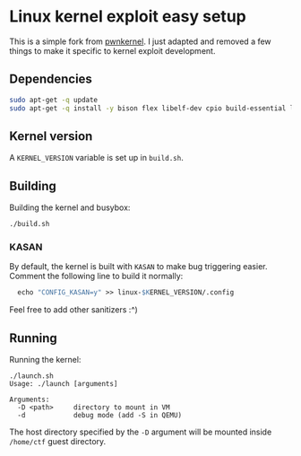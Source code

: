 # Linux kernel exploit easy setup

This is a simple fork from [pwnkernel](https://github.com/pwncollege/pwnkernel). I just adapted and removed a few things to make it specific to kernel exploit development.

## Dependencies

```sh
sudo apt-get -q update
sudo apt-get -q install -y bison flex libelf-dev cpio build-essential libssl-dev qemu-system-x86
```

## Kernel version

A `KERNEL_VERSION` variable is set up in `build.sh`.

## Building

Building the kernel and busybox:

```sh
./build.sh
```

### KASAN

By default, the kernel is built with `KASAN` to make bug triggering easier.
Comment the following line to build it normally:

```makefile
  echo "CONFIG_KASAN=y" >> linux-$KERNEL_VERSION/.config
```

Feel free to add other sanitizers :^)

## Running

Running the kernel:

```text
./launch.sh
Usage: ./launch [arguments]

Arguments:
  -D <path>     directory to mount in VM
  -d            debug mode (add -S in QEMU)
```

The host directory specified by the `-D` argument will be mounted inside `/home/ctf` guest directory.
